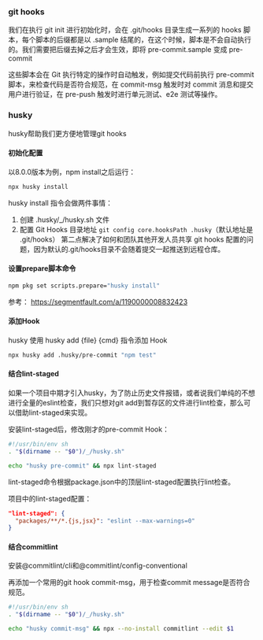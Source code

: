 
### git hooks

我们在执行 git init 进行初始化时，会在 .git/hooks 目录生成一系列的 hooks 脚本，每个脚本的后缀都是以 .sample 结尾的，在这个时候，脚本是不会自动执行的。我们需要把后缀去掉之后才会生效，即将 pre-commit.sample 变成 pre-commit

这些脚本会在 Git 执行特定的操作时自动触发，例如提交代码前执行 pre-commit 脚本，来检查代码是否符合规范，在 commit-msg 触发时对 commit 消息和提交用户进行验证，在 pre-push 触发时进行单元测试、e2e 测试等操作。

### husky
husky帮助我们更方便地管理git hooks

#### 初始化配置
以8.0.0版本为例，npm install之后运行：
``` bash
npx husky install
```
husky install 指令会做两件事情：
1. 创建 .husky/_/husky.sh 文件
2. 配置 Git Hooks 目录地址 `git config core.hooksPath .husky`（默认地址是 .git/hooks）
第二点解决了如何和团队其他开发人员共享 git hooks 配置的问题，因为默认的.git/hooks目录不会随着提交一起推送到远程仓库。

#### 设置prepare脚本命令
``` bash
npm pkg set scripts.prepare="husky install"
```
参考：
https://segmentfault.com/a/1190000008832423

#### 添加Hook
husky 使用 husky add {file} {cmd} 指令添加 Hook
``` bash
npx husky add .husky/pre-commit "npm test"
```

#### 结合lint-staged
如果一个项目中期才引入husky，为了防止历史文件报错，或者说我们单纯的不想进行全量的eslint检查，我们只想对git add到暂存区的文件进行lint检查，那么可以借助lint-staged来实现。

安装lint-staged后，修改刚才的pre-commit Hook：
```sh
#!/usr/bin/env sh
. "$(dirname -- "$0")/_/husky.sh"

echo "husky pre-commit" && npx lint-staged
```

lint-staged命令根据package.json中的顶层lint-staged配置执行lint检查。

项目中的lint-staged配置：
```json
"lint-staged": {
  "packages/**/*.{js,jsx}": "eslint --max-warnings=0"
}
```

#### 结合commitlint
安装@commitlint/cli和@commitlint/config-conventional

再添加一个常用的git hook commit-msg，用于检查commit message是否符合规范。

```sh
#!/usr/bin/env sh
. "$(dirname -- "$0")/_/husky.sh"

echo "husky commit-msg" && npx --no-install commitlint --edit $1
```